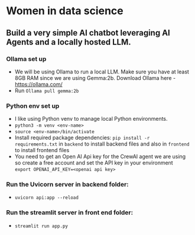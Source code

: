 # Women in data science
## Build a very simple AI chatbot leveraging AI Agents and a locally hosted LLM. 

### Ollama set up
- We will be using Ollama to run a local LLM. Make sure you have at least 8GB RAM since we are using Gemma:2b. Download Ollama here - https://ollama.com/
- Run `Ollama pull gemma:2b`

### Python env set up
- I like using Python venv to manage local Python environments.
- `python3 -m venv <env-name>`
- `source <env-name>/bin/activate`
- Install required package dependencies: `pip install -r requirements.txt` in `backend` to install backend files and also in `frontend` to install frontend files
- You need to get an Open AI Api key for the CrewAI agent we are using so create a free account and set the API key in your environment
  `export OPENAI_API_KEY=<openai api key>` 

### Run the Uvicorn server in backend folder:  
- `uvicorn api:app --reload`
### Run the streamlit server in front end folder:
- `streamlit run app.py` 
